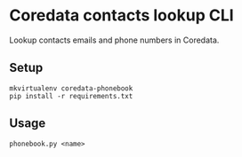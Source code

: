 Coredata contacts lookup CLI
============================

Lookup contacts emails and phone numbers in Coredata.

Setup
-----

```
mkvirtualenv coredata-phonebook
pip install -r requirements.txt
```

Usage
-----

    phonebook.py <name>
